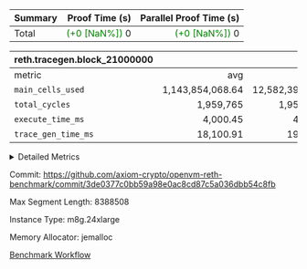 | Summary | Proof Time (s) | Parallel Proof Time (s) |
|:---|---:|---:|
| Total | <span style='color: green'>(+0 [NaN%])</span> 0 | <span style='color: green'>(+0 [NaN%])</span> 0 |


| reth.tracegen.block_21000000 |||||
|:---|---:|---:|---:|---:|
|metric|avg|sum|max|min|
| `main_cells_used     ` |  1,143,854,068.64 |  12,582,394,755 |  1,923,857,499 |  289,558,148 |
| `total_cycles        ` |  1,959,765 |  1,959,765 |  1,959,765 |  1,959,765 |
| `execute_time_ms     ` |  4,000.45 |  44,005 |  7,401 |  340 |
| `trace_gen_time_ms   ` |  18,100.91 |  199,110 |  24,849 |  10,959 |



<details>
<summary>Detailed Metrics</summary>

| group | block_number | segment | trace_gen_time_ms | total_cycles | main_cells_used | execute_time_ms |
| --- | --- | --- | --- | --- | --- | --- |
| reth.tracegen.block_21000000 | 21000000 | 0 | 11,988 |  | 988,895,922 | 4,187 | 
| reth.tracegen.block_21000000 | 21000000 | 1 | 12,662 |  | 985,950,998 | 3,598 | 
| reth.tracegen.block_21000000 | 21000000 | 10 | 18,033 | 1,959,765 | 289,558,148 | 340 | 
| reth.tracegen.block_21000000 | 21000000 | 2 | 14,007 |  | 986,787,557 | 4,028 | 
| reth.tracegen.block_21000000 | 21000000 | 3 | 10,959 |  | 1,427,891,222 | 1,091 | 
| reth.tracegen.block_21000000 | 21000000 | 4 | 19,208 |  | 1,355,153,007 | 7,401 | 
| reth.tracegen.block_21000000 | 21000000 | 5 | 18,949 |  | 1,088,986,621 | 4,297 | 
| reth.tracegen.block_21000000 | 21000000 | 6 | 21,605 |  | 1,149,972,045 | 5,219 | 
| reth.tracegen.block_21000000 | 21000000 | 7 | 22,285 |  | 1,108,437,339 | 5,065 | 
| reth.tracegen.block_21000000 | 21000000 | 8 | 24,565 |  | 1,276,904,397 | 5,095 | 
| reth.tracegen.block_21000000 | 21000000 | 9 | 24,849 |  | 1,923,857,499 | 3,684 | 

</details>


Commit: https://github.com/axiom-crypto/openvm-reth-benchmark/commit/3de0377c0bb59a98e0ac8cd87c5a036dbb54c8fb

Max Segment Length: 8388508

Instance Type: m8g.24xlarge

Memory Allocator: jemalloc

[Benchmark Workflow](https://github.com/axiom-crypto/openvm-reth-benchmark/actions/runs/13134412040)
